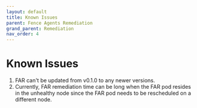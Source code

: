 ```yaml
---
layout: default
title: Known Issues
parent: Fence Agents Remediation
grand_parent: Remediation
nav_order: 4
---
```


<!-- markdownlint-disable-next-line MD025 -->
# Known Issues

1. FAR can't be updated from v0.1.0 to any newer versions.
2. Currently, FAR remediation time can be long when the FAR pod resides in the unhealthy node since the FAR pod needs to be rescheduled on a different node.
